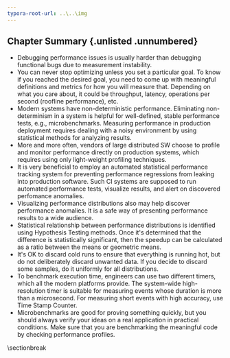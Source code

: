 ```yaml
---
typora-root-url: ..\..\img
---
```


## Chapter Summary {.unlisted .unnumbered}

* Debugging performance issues is usually harder than debugging functional bugs due to measurement instability.
* You can never stop optimizing unless you set a particular goal. To know if you reached the desired goal, you need to come up with meaningful definitions and metrics for how you will measure that. Depending on what you care about, it could be throughput, latency, operations per second (roofline performance), etc. 
* Modern systems have non-deterministic performance. Eliminating non-determinism in a system is helpful for well-defined, stable performance tests, e.g., microbenchmarks. Measuring performance in production deployment requires dealing with a noisy environment by using statistical methods for analyzing results.
* More and more often, vendors of large distributed SW choose to profile and monitor performance directly on production systems, which requires using only light-weight profiling techniques.
* It is very beneficial to employ an automated statistical performance tracking system for preventing performance regressions from leaking into production software. Such CI systems are supposed to run automated performance tests, visualize results, and alert on discovered perfomance anomalies.
* Visualizing performance distributions also may help discover performance anomalies. It is a safe way of presenting performance results to a wide audience.
* Statistical relationship between performance distributions is identified using Hypothesis Testing methods. Once it's determined that the difference is statistically significant, then the speedup can be calculated as a ratio between the means or geometric means.
* It's OK to discard cold runs to ensure that everything is running hot, but do not deliberately discard unwanted data. If you decide to discard some samples, do it uniformly for all distributions. 
* To benchmark execution time, engineers can use two different timers, which all the modern platforms provide. The system-wide high-resolution timer is suitable for measuring events whose duration is more than a microsecond. For measuring short events with high accuracy, use Time Stamp Counter.
* Microbenchmarks are good for proving something quickly, but you should always verify your ideas on a real application in practical conditions. Make sure that you are benchmarking the meaningful code by checking performance profiles.

\sectionbreak



